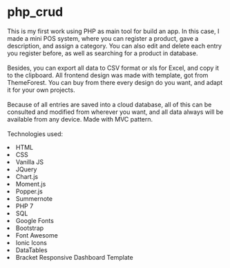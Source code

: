 # php_crud
This is my first work using PHP as main tool for build an app. In this case, I made a mini POS system, where you can register a product, gave a description, and assign a category. You can also edit and delete each entry you register before, as well as searching for a product in database. <br> <br>
Besides, you can export all data to CSV format or xls for Excel, and copy it to the clipboard.
All frontend design was made with template, got from ThemeForest. You can buy from there every design do you want, and adapt it for your own projects. <br><br>
Because of all entries are saved into a cloud database, all of this can be consulted and modified from wherever you want, and all data always will be available from any device.
Made with MVC pattern. <br> <br>
Technologies used:
<li>HTML</li>
<li>CSS</li>
<li>Vanilla JS</li>
<li>JQuery</li>
<li>Chart.js</li>
<li>Moment.js</li>
<li>Popper.js</li>
<li>Summernote</li>
<li>PHP 7</li>
<li>SQL</li>
<li>Google Fonts</li>
<li>Bootstrap</li>
<li>Font Awesome</li>
<li>Ionic Icons</li>
<li>DataTables</li>
<li>Bracket Responsive Dashboard Template</li>
